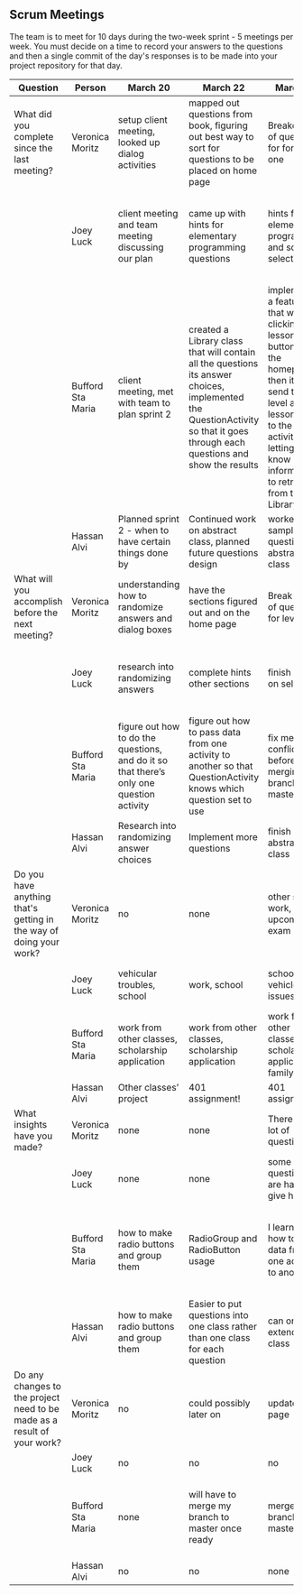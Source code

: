 ## Scrum Meetings
The team is to meet for 10 days during the two-week sprint - 5 meetings per week. You must decide on a time to record your answers to the questions and then a single commit of the day's responses is to be made into your project repository for that day.

Question | Person | March 20 | March 22 | March 23 | March 24 | day | day | day |day | day | day |
------------|---------------------------------------------------------------------|-----|-----|-----|-----|-----|-----|-----|----|-----|-----|                                                              
| What did you complete since the last meeting? | Veronica Moritz | setup client meeting, looked up dialog activities | mapped out questions from book, figuring out best way to sort for questions to be placed on home page | Breakdown of questions for for level one | Level 2 questions broke down into two sections
|            | Joey Luck | client meeting and team meeting discussing our plan | came up with hints for elementary programming questions | hints for elementary programming and some for selections | finished creating hints for Selections and some for mathematical functions characters and strings
|            | Bufford Sta Maria | client meeting, met with team to plan sprint 2 | created a Library class that will contain all the questions its answer choices, implemented the QuestionActivity so that it goes through each questions and show the results | implemented a feature so that when clicking a lesson button from the homepage, then it will send the level and lesson data to the next activities, letting them know what information to retrieve from the Library class | rest day, but looked a bit into how to forgot email
|            | Hassan Alvi | Planned sprint 2 - when to have certain things done by | Continued work on abstract class, planned future questions design | worked on sample question and abstract class | studied how to randomize questions
| What will you accomplish before the next meeting? | Veronica Moritz | understanding how to randomize answers and dialog boxes | have the sections figured out and on the home page | Break down of questions for level two | Level 3
|            | Joey Luck | research into randomizing answers | complete hints other sections | finish hints on selections | finish creating the hints for mathematical functions characters and strings
|            | Bufford Sta Maria | figure out how to do the questions, and do it so that there’s only one question activity | figure out how to pass data from one activity to another so that QuestionActivity knows which question set to use | fix merge conflicts before merging my branch to master | fix merge conflicts before merging my branch to master, and start helping with questions
|            | Hassan Alvi | Research into randomizing answer choices | Implement more questions | finish abstract class | finish learning about randomization
| Do you have anything that's getting in the way of doing your work? | Veronica Moritz | no | none | other school work, upcoming exam | no
|            | Joey Luck | vehicular troubles, school | work, school | school work, vehicle issues | school work, working on vehicle, family
|            | Bufford Sta Maria | work from other classes, scholarship application | work from other classes, scholarship application | work from other classes, scholarship application, family | work from other classes, scholarship application, family
|            | Hassan Alvi | Other classes’ project | 401 assignment! | 401 assignment | other classes
| What insights have you made? | Veronica Moritz | none | none | There are a lot of questions | no
|            | Joey Luck | none | none | some questions are hard to give hints to | learned some Math. Functions
|            | Bufford Sta Maria | how to make radio buttons and group them | RadioGroup and RadioButton usage | I learned how to pass data from one activity to another | firebase does not have a forgot email feature, so we might have to implement our own way of doing it
|            | Hassan Alvi | how to make radio buttons and group them | Easier to put questions into one class rather than one class for each question | can only extend one class | none 
| Do any changes to the project need to be made as a result of your work? | Veronica Moritz | no | could possibly later on | update home page | Home page will be updated
|            | Joey Luck | no | no | no | no
|            | Bufford Sta Maria | none | will have to merge my branch to master once ready | merge my branch to master | merge my branch to master, push recent scrum meetings to the remote repository
|            | Hassan Alvi | no | no | none | no
